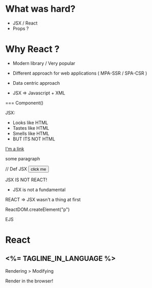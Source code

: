 # What was hard?

- JSX / React
- Props ?

# Why React ?

- Modern library / Very popular
- Different approach for web applications ( MPA-SSR / SPA-CSR )
- Data centric approach



- JSX => Javascript + XML

<Component> === Component()

JSX:
- Looks like HTML
- Tastes like HTML
- Smells like HTML
- BUT ITS NOT HTML


<a href="/bob">I'm a link</a>
<p className="">some paragraph</p> // Def JSX
<button click="" ariaText>click me</button>


JSX IS NOT REACT!
- JSX is not a fundamental

REACT => JSX wasn't a thing at first

ReactDOM.createElement("p")

EJS


<h1>React</h1>
<h2><%= TAGLINE_IN_LANGUAGE %></h2>

Rendering > Modifying


Render in the browser!